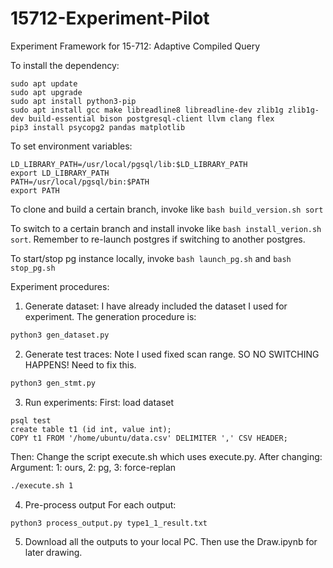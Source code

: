 # 15712-Experiment-Pilot
Experiment Framework for 15-712: Adaptive Compiled Query

To install the dependency:
```
sudo apt update
sudo apt upgrade
sudo apt install python3-pip
sudo apt install gcc make libreadline8 libreadline-dev zlib1g zlib1g-dev build-essential bison postgresql-client llvm clang flex
pip3 install psycopg2 pandas matplotlib
```

To set environment variables:
```
LD_LIBRARY_PATH=/usr/local/pgsql/lib:$LD_LIBRARY_PATH
export LD_LIBRARY_PATH
PATH=/usr/local/pgsql/bin:$PATH
export PATH
```

To clone and build a certain branch, invoke like `bash build_version.sh sort`

To switch to a certain branch and install invoke like `bash install_verion.sh sort`. Remember to re-launch postgres if switching to another postgres.

To start/stop pg instance locally, invoke `bash launch_pg.sh` and `bash stop_pg.sh`

Experiment procedures:
1. Generate dataset:
I have already included the dataset I used for experiment. The generation procedure is:
```bash
python3 gen_dataset.py
```

2. Generate test traces:
Note I used fixed scan range. SO NO SWITCHING HAPPENS! Need to fix this.
```bash
python3 gen_stmt.py
```

3. Run experiments:
First: load dataset
```
psql test
create table t1 (id int, value int);
COPY t1 FROM '/home/ubuntu/data.csv' DELIMITER ',' CSV HEADER;
```
Then: Change the script execute.sh which uses execute.py. After changing:
Argument: 1: ours, 2: pg, 3: force-replan
```bash
./execute.sh 1
```

4. Pre-process output
For each output:
```bash
python3 process_output.py type1_1_result.txt
```

5. Download all the outputs to your local PC. Then use the Draw.ipynb for later drawing.